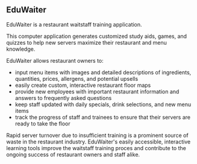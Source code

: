 ## EduWaiter

EduWaiter is a restaurant waitstaff training application. 

This computer application generates customized study aids, games, and quizzes to help new servers maximize their restaurant and menu knowledge.

EduWaiter allows restaurant owners to:
* input menu items with images and detailed descriptions of ingredients, quantities, prices, allergens, and potential upsells
* easily create custom, interactive restaurant floor maps
* provide new employees with important restaurant information and answers to frequently asked questions
* keep staff updated with daily specials, drink selections, and new menu items
* track the progress of staff and trainees to ensure that their servers are ready to take the floor

Rapid server turnover due to insufficient training is a prominent source of waste in the restaurant industry.  EduWaiter's 
easily accessible, interactive learning tools improve the waitstaff training proces and contribute to the ongoing success of 
restaurant owners and staff alike.
